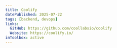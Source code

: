 ```yaml
---
title: Coolify
datePublished: 2025-07-22
tags: [backend, devops]
links:
  GitHub: https://github.com/coollabsio/coolify
  Website: https://coolify.io/
inToolbox: active
---
```

